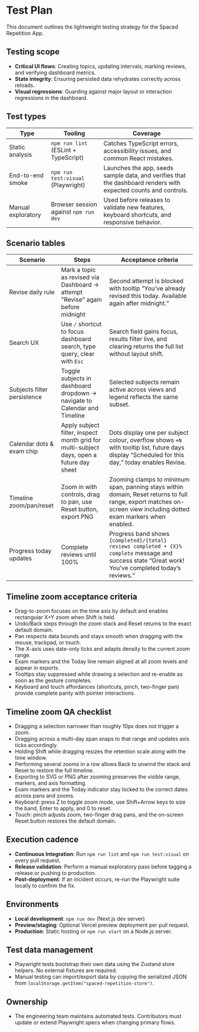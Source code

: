 # Test Plan

This document outlines the lightweight testing strategy for the Spaced Repetition App.

## Testing scope

- **Critical UI flows**: Creating topics, updating intervals, marking reviews, and verifying dashboard metrics.
- **State integrity**: Ensuring persisted data rehydrates correctly across reloads.
- **Visual regressions**: Guarding against major layout or interaction regressions in the dashboard.

## Test types

| Type | Tooling | Coverage |
| --- | --- | --- |
| Static analysis | `npm run lint` (ESLint + TypeScript) | Catches TypeScript errors, accessibility issues, and common React mistakes. |
| End-to-end smoke | `npm run test:visual` (Playwright) | Launches the app, seeds sample data, and verifies that the dashboard renders with expected counts and controls. |
| Manual exploratory | Browser session against `npm run dev` | Used before releases to validate new features, keyboard shortcuts, and responsive behavior. |

## Scenario tables

| Scenario | Steps | Acceptance criteria |
| --- | --- | --- |
| Revise daily rule | Mark a topic as revised via Dashboard → attempt "Revise" again before midnight | Second attempt is blocked with tooltip “You’ve already revised this today. Available again after midnight.” |
| Search UX | Use `/` shortcut to focus dashboard search, type query, clear with `Esc` | Search field gains focus, results filter live, and clearing returns the full list without layout shift. |
| Subjects filter persistence | Toggle subjects in dashboard dropdown → navigate to Calendar and Timeline | Selected subjects remain active across views and legend reflects the same subset. |
| Calendar dots & exam chip | Apply subject filter, inspect month grid for multi-subject days, open a future day sheet | Dots display one per subject colour, overflow shows `+N` with tooltip list, future days display “Scheduled for this day,” today enables Revise. |
| Timeline zoom/pan/reset | Zoom in with controls, drag to pan, use Reset button, export PNG | Zooming clamps to minimum span, panning stays within domain, Reset returns to full range, export matches on-screen view including dotted exam markers when enabled. |
| Progress today updates | Complete reviews until 100% | Progress band shows `{completed}/{total} reviews completed • {X}% complete` message and success state “Great work! You’ve completed today’s reviews.” |

## Timeline zoom acceptance criteria

- Drag-to-zoom focuses on the time axis by default and enables rectangular X+Y zoom when Shift is held.
- Undo/Back steps through the zoom stack and Reset returns to the exact default domain.
- Pan respects data bounds and stays smooth when dragging with the mouse, trackpad, or touch.
- The X-axis uses date-only ticks and adapts density to the current zoom range.
- Exam markers and the Today line remain aligned at all zoom levels and appear in exports.
- Tooltips stay suppressed while drawing a selection and re-enable as soon as the gesture completes.
- Keyboard and touch affordances (shortcuts, pinch, two-finger pan) provide complete parity with pointer interactions.

## Timeline zoom QA checklist

- Dragging a selection narrower than roughly 10px does not trigger a zoom.
- Dragging across a multi-day span snaps to that range and updates axis ticks accordingly.
- Holding Shift while dragging resizes the retention scale along with the time window.
- Performing several zooms in a row allows Back to unwind the stack and Reset to restore the full timeline.
- Exporting to SVG or PNG after zooming preserves the visible range, markers, and axis formatting.
- Exam markers and the Today indicator stay locked to the correct dates across pans and zooms.
- Keyboard: press Z to toggle zoom mode, use Shift+Arrow keys to size the band, Enter to apply, and 0 to reset.
- Touch: pinch adjusts zoom, two-finger drag pans, and the on-screen Reset button restores the default domain.

## Execution cadence

- **Continuous Integration**: Run `npm run lint` and `npm run test:visual` on every pull request.
- **Release validation**: Perform a manual exploratory pass before tagging a release or pushing to production.
- **Post-deployment**: If an incident occurs, re-run the Playwright suite locally to confirm the fix.

## Environments

- **Local development**: `npm run dev` (Next.js dev server)
- **Preview/staging**: Optional Vercel preview deployment per pull request.
- **Production**: Static hosting or `npm run start` on a Node.js server.

## Test data management

- Playwright tests bootstrap their own data using the Zustand store helpers. No external fixtures are required.
- Manual testing can import/export data by copying the serialized JSON from `localStorage.getItem("spaced-repetition-store")`.

## Ownership

- The engineering team maintains automated tests. Contributors must update or extend Playwright specs when changing primary flows.

